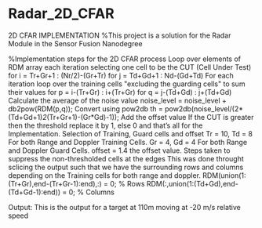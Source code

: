# Radar_2D_CFAR
 2D CFAR IMPLEMENTATION
%This project is a solution for the Radar Module in the Sensor Fusion Nanodegree

%Implementation steps for the 2D CFAR process
Loop over elements of RDM array each iteration selecting one cell to be the CUT (Cell Under Test)
for i = Tr+Gr+1 : (Nr/2)-(Gr+Tr)
for j = Td+Gd+1 : Nd-(Gd+Td)
For each iteration loop over the training cells "excluding the guarding cells" to sum their values
for p = i-(Tr+Gr) : i+(Tr+Gr)
for q = j-(Td+Gd) : j+(Td+Gd)
Calculate the average of the noise value
noise_level = noise_level + db2pow(RDM(p,q));
Convert using pow2db
th = pow2db(noise_level/(2*(Td+Gd+1)*2*(Tr+Gr+1)-(Gr*Gd)-1));
Add the offset value
If the CUT is greater then the threshold replace it by 1, else 0
and that’s all for the Implementation.
Selection of Training, Guard cells and offset
Tr = 10, Td = 8 For both Range and Doppler Training Cells.
Gr = 4, Gd = 4 For both Range and Doppler Guard Cells.
offset = 1.4 the offset value.
Steps taken to suppress the non-thresholded cells at the edges
This was done throught sclicing the output such that we have the surrounding rows and columns depending on the Training cells for both range and doppler.
RDM(union(1:(Tr+Gr),end-(Tr+Gr-1):end),:) = 0; % Rows
RDM(:,union(1:(Td+Gd),end-(Td+Gd-1):end)) = 0; % Columns

Output:
This is the output for a target at 110m moving at -20 m/s relative speed

